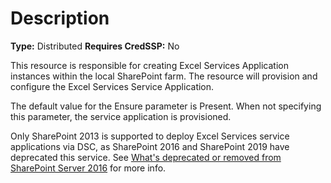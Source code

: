 # Description

**Type:** Distributed
**Requires CredSSP:** No

This resource is responsible for creating Excel Services Application instances
within the local SharePoint farm. The resource will provision and configure the
Excel Services Service Application.

The default value for the Ensure parameter is Present. When not specifying this
parameter, the service application is provisioned.

Only SharePoint 2013 is supported to deploy Excel Services service applications via DSC,
as SharePoint 2016 and SharePoint 2019 have deprecated this service. See
[What's deprecated or removed from SharePoint Server 2016](https://docs.microsoft.com/en-us/SharePoint/what-s-new/what-s-deprecated-or-removed-from-sharepoint-server-2016)
for more info.
